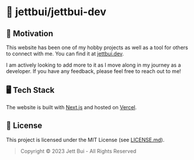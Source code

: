 # 📂 jettbui/jettbui-dev

## 🌟 Motivation
This website has been one of my hobby projects as well as a tool for others to connect with me. You can find it at [jettbui.dev](https://jettbui.dev).

I am actively looking to add more to it as I move along in my journey as a developer. If you have any feedback, please feel free to reach out to me!


## 🖥️ Tech Stack
The website is built with [Next.js](https://nextjs.org/) and hosted on [Vercel](https://vercel.com/).

## 🪪 License

This project is licensed under the MIT License (see [LICENSE.md](LICENSE.md)).

> Copyright © 2023 Jett Bui - All Rights Reserved
